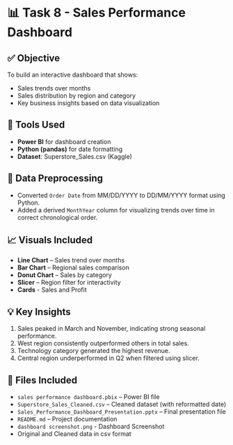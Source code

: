 
# 📊 Task 8 - Sales Performance Dashboard

## ✅ Objective
To build an interactive dashboard that shows:
- Sales trends over months
- Sales distribution by region and category
- Key business insights based on data visualization

## 🧰 Tools Used
- **Power BI** for dashboard creation
- **Python (pandas)** for date formatting
- **Dataset**: Superstore_Sales.csv (Kaggle)

## 🧼 Data Preprocessing
- Converted `Order Date` from MM/DD/YYYY to DD/MM/YYYY format using Python.
- Added a derived `MonthYear` column for visualizing trends over time in correct chronological order.

## 📈 Visuals Included
- **Line Chart** – Sales trend over months
- **Bar Chart** – Regional sales comparison
- **Donut Chart** – Sales by category
- **Slicer** – Region filter for interactivity
- **Cards** - Sales and Profit

## 💡 Key Insights
1. Sales peaked in March and November, indicating strong seasonal performance.
2. West region consistently outperformed others in total sales.
3. Technology category generated the highest revenue.
4. Central region underperformed in Q2 when filtered using slicer.

## 📁 Files Included
- `sales performance dashboard.pbix` – Power BI file
- `Superstore_Sales_Cleaned.csv` – Cleaned dataset (with reformatted date)
- `Sales_Performance_Dashboard_Presentation.pptx` – Final presentation file
- `README.md` – Project documentation
- `dashboard screenshot.png` - Dashboard Screenshot
- Original and Cleaned data in csv format
